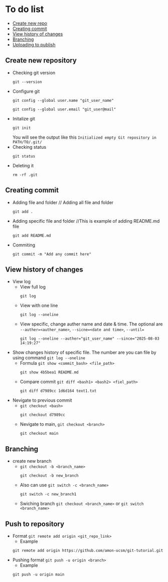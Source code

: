 # To do list
- [Create new repo](#create-new-repository)
- [Creating commit](#creating-commit)
- [View history of changes](#view-history-of-changes)
- [Branching](#branching)
- [Uploading to publish](#push-to-repository)
## Create new repository ##
- Checking git version
    ```
    git --version
    ``` 
- Configure git
    ```
    git config --global user.name "git_user_name"
    ```
    ```
    git config --global user.email "git_user@mail"
- Initalize git
    ```
    git init
    ```
    You will see the output like this ``Initialized empty Git repository in PATH/TO/.git/``
- Checking status
    ```
    git status
    ```
- Deleting it
    ```
    rm -rf .git
    ```

## Creating commit ##
- Adding file and folder // Adding all file and folder
    ```
    git add .
    ```
- Adding specific file and folder //This is example of adding README.md file
    ```
    git add README.md
    ```
- Commiting
    ```
    git commit -m "Add any commit here"
    ```

## View history of changes ##
- View log
    - View full log
        ```
        git log
        ```
    - View with one line
        ```
        git log --oneline
        ```
    - View specific, change auther name and date & time. The optional are ``--auther=<auther_name>``, ``--sicne=<date and time>``, ``--until=``
        ```
        git log --oneline --auther="git_user_name" --since="2025-08-03 14:19:27"
        ```
- Show changes history of specific file. The number are you can file by using command ``git log --oneline``
    - Formula ``git show <commit_bash> <file_path>``
        ```
        git show 4b5bea1 README.md
        ```
    - Compare commit ``git diff <bash1> <bash2> <fiel_path>``
        ```
        git diff d7989cc 1d6d164 text1.txt
        ```
- Nevigate to previous commit
    - ``git checkout <bash>``
        ```
        git checkout d7989cc
        ```
    - Nevigate to main, ``git checkout <branch>``
        ```
        git checkout main
        ```

## Branching ##
- create new branch
    - ``git checkout -b <branch_name>``
        ```
        git checkout -b new_branch
        ```
    - Also can use ``git switch -c <branch_name>``
        ```
        git switch -c new_branch1
        ```
    - Swiching branch ``git checkout <branch_name>`` or ``git switch <branch_name>``

## Push to repository ##
- Format ``git remote add origin <git_repo_link>``
    - Example
    ```
    git remote add origin https://github.com/amon-ucsm/git-tutorial.git
    ```
- Pushing format ``git push -u origin <branch>``
    - Example
    ```
    git push -u origin main
    ```